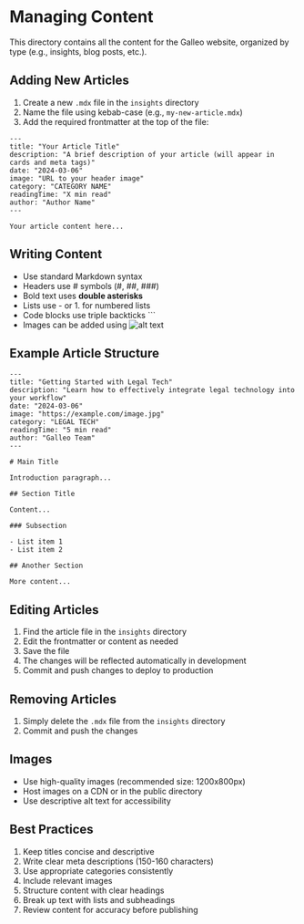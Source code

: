 # Managing Content

This directory contains all the content for the Galleo website, organized by type (e.g., insights, blog posts, etc.).

## Adding New Articles

1. Create a new `.mdx` file in the `insights` directory
2. Name the file using kebab-case (e.g., `my-new-article.mdx`)
3. Add the required frontmatter at the top of the file:

```mdx
---
title: "Your Article Title"
description: "A brief description of your article (will appear in cards and meta tags)"
date: "2024-03-06"
image: "URL to your header image"
category: "CATEGORY NAME"
readingTime: "X min read"
author: "Author Name"
---

Your article content here...
```

## Writing Content

- Use standard Markdown syntax
- Headers use # symbols (#, ##, ###)
- Bold text uses **double asterisks**
- Lists use - or 1. for numbered lists
- Code blocks use triple backticks ```
- Images can be added using ![alt text](image-url)

## Example Article Structure

```mdx
---
title: "Getting Started with Legal Tech"
description: "Learn how to effectively integrate legal technology into your workflow"
date: "2024-03-06"
image: "https://example.com/image.jpg"
category: "LEGAL TECH"
readingTime: "5 min read"
author: "Galleo Team"
---

# Main Title

Introduction paragraph...

## Section Title

Content...

### Subsection

- List item 1
- List item 2

## Another Section

More content...
```

## Editing Articles

1. Find the article file in the `insights` directory
2. Edit the frontmatter or content as needed
3. Save the file
4. The changes will be reflected automatically in development
5. Commit and push changes to deploy to production

## Removing Articles

1. Simply delete the `.mdx` file from the `insights` directory
2. Commit and push the changes

## Images

- Use high-quality images (recommended size: 1200x800px)
- Host images on a CDN or in the public directory
- Use descriptive alt text for accessibility

## Best Practices

1. Keep titles concise and descriptive
2. Write clear meta descriptions (150-160 characters)
3. Use appropriate categories consistently
4. Include relevant images
5. Structure content with clear headings
6. Break up text with lists and subheadings
7. Review content for accuracy before publishing 